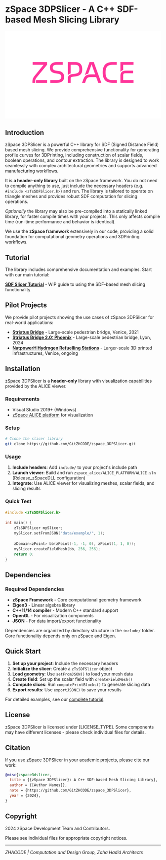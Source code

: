 # zSpace 3DPSlicer - A C++ SDF-based Mesh Slicing Library

![zSpace Logo](documentation/Assets/zSpace_logo.png)

## Introduction

zSpace 3DPSlicer is a powerful C++ library for SDF (Signed Distance Field) based mesh slicing. We provide comprehensive functionality for generating profile curves for 3DPrinting, including construction of scalar fields, boolean operations, and contour extraction. The library is designed to work seamlessly with complex architectural geometries and supports advanced manufacturing workflows.

It is **a header-only library** built on the zSpace framework. You do not need to compile anything to use, just include the necessary headers (e.g. `#include <zTsSDFSlicer.h>`) and run. The library is tailored to operate on triangle meshes and provides robust SDF computation for slicing operations.

*Optionally* the library may also be pre-compiled into a statically linked library, for faster compile times with your projects. This only affects compile time (run-time performance and behavior is identical).

We use the **zSpace framework** extensively in our code, providing a solid foundation for computational geometry operations and 3DPrinting workflows.

## Tutorial

The library includes comprehensive documentation and examples. Start with our main tutorial:

**[SDF Slicer Tutorial](documentation/zTsSDFSlicer.md)** - WIP guide to using the SDF-based mesh slicing functionality

## Pilot Projects

We provide pilot projects showing the use cases of zSpace 3DPSlicer for real-world applications:

* **[Striatus Bridge](https://www.zaha-hadid.com/design/striatus/)** - Large-scale pedestrian bridge, Venice, 2021
* **[Striatus Bridge 2.0: Phoenix](https://www.zaha-hadid.com/2024/01/05/phoenix-the-new-3d-printed-concrete-bridge/)** - Large-scale pedestrian bridge, Lyon, 2024
* **[NatpowerH Hydrogen Refuelling Stations](https://www.zaha-hadid.com/architecture/natpower-h-hydrogen-refuelling-stations/)** - Larger-scale 3D printed infrastructures, Venice, ongoing

## Installation

zSpace 3DPSlicer is a **header-only** library with visualization capabilities provided by the ALICE viewer.

### Requirements
* Visual Studio 2019+ (Windows)
* [zSpace ALICE platform](https://github.com/GitZHCODE/zspace_alice) for visualization

### Setup
```bash
# Clone the slicer library
git clone https://github.com/GitZHCODE/zspace_3DPSlicer.git
```

### Usage
1. **Include headers**: Add `include/` to your project's include path
2. **Launch viewer**: Build and run `zspace_alice/ALICE_PLATFORM/ALICE.sln` (Release_zSpaceDLL configuration)
3. **Integrate**: Use ALICE viewer for visualizing meshes, scalar fields, and slicing results

### Quick Test
```cpp
#include <zTsSDFSlicer.h>

int main() {
    zTsSDFSlicer mySlicer;
    mySlicer.setFromJSON("data/example/", 1);
    
    zDomain<zPoint> bb(zPoint(-1, -1, 0), zPoint(1, 1, 0));
    mySlicer.createFieldMesh(bb, 256, 256);
    return 0;
}
```

## Dependencies

### Required Dependencies

* **zSpace Framework** - Core computational geometry framework
* **Eigen3** - Linear algebra library
* **C++11/14 compiler** - Modern C++ standard support
* **OpenGL** - For visualization components
* **JSON** - For data import/export functionality

Dependencies are organized by directory structure in the `include/` folder. Core functionality depends only on zSpace and Eigen.

## Quick Start

1. **Set up your project**: Include the necessary headers
2. **Initialize the slicer**: Create a `zTsSDFSlicer` object
3. **Load geometry**: Use `setFromJSON()` to load your mesh data
4. **Create field**: Set up the scalar field with `createFieldMesh()`
5. **Compute slices**: Run `computePrintBlocks()` to generate slicing data
6. **Export results**: Use `exportJSON()` to save your results

For detailed examples, see our [complete tutorial](documentation/zTsSDFSlicer.md).

## License

zSpace 3DPSlicer is licensed under [LICENSE_TYPE]. Some components may have different licenses - please check individual files for details.

## Citation

If you use zSpace 3DPSlicer in your academic projects, please cite our work:

```bibtex
@misc{zspace3dslicer,
  title = {{zSpace 3DPSlicer}: A C++ SDF-based Mesh Slicing Library},
  author = {[Author Names]},
  note = {https://github.com/GitZHCODE/zspace_3DPSlicer},
  year = {2024},
}
```

## Copyright

2024 zSpace Development Team and Contributors.

Please see individual files for appropriate copyright notices.

---

*ZHACODE | Computation and Design Group, Zaha Hadid Architects*
